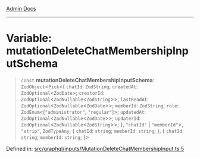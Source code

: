[Admin Docs](/)

***

# Variable: mutationDeleteChatMembershipInputSchema

> `const` **mutationDeleteChatMembershipInputSchema**: `ZodObject`\<`Pick`\<\{ `chatId`: `ZodString`; `createdAt`: `ZodOptional`\<`ZodDate`\>; `creatorId`: `ZodOptional`\<`ZodNullable`\<`ZodString`\>\>; `lastReadAt`: `ZodOptional`\<`ZodNullable`\<`ZodDate`\>\>; `memberId`: `ZodString`; `role`: `ZodEnum`\<\[`"administrator"`, `"regular"`\]\>; `updatedAt`: `ZodOptional`\<`ZodNullable`\<`ZodDate`\>\>; `updaterId`: `ZodOptional`\<`ZodNullable`\<`ZodString`\>\>; \}, `"chatId"` \| `"memberId"`\>, `"strip"`, `ZodTypeAny`, \{ `chatId`: `string`; `memberId`: `string`; \}, \{ `chatId`: `string`; `memberId`: `string`; \}\>

Defined in: [src/graphql/inputs/MutationDeleteChatMembershipInput.ts:5](https://github.com/Sourya07/talawa-api/blob/2dc82649c98e5346c00cdf926fe1d0bc13ec1544/src/graphql/inputs/MutationDeleteChatMembershipInput.ts#L5)
